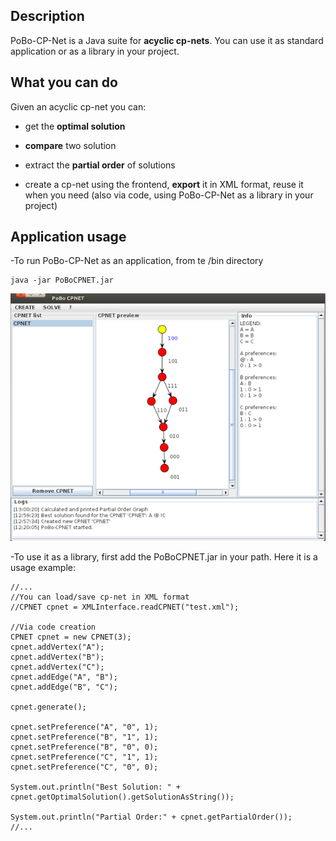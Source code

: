 Description
--
PoBo-CP-Net is a Java suite for **acyclic cp-nets**. You can use it as standard application or as a library in your project.

What you can do
--
Given an acyclic cp-net you can:

- get the **optimal solution**

- **compare** two solution

- extract the **partial order** of solutions

- create a cp-net using the frontend, **export** it in XML format, reuse it when you need (also via code, using PoBo-CP-Net as a library in your project)

Application usage
--
-To run PoBo-CP-Net as an application, from te /bin directory

<pre><code>java -jar PoBoCPNET.jar</code></pre>

![ScreenShot](./doc/pobo.png)


-To use it as a library, first add the PoBoCPNET.jar in your path. Here it is a usage example:

<pre><code>//...
//You can load/save cp-net in XML format
//CPNET cpnet = XMLInterface.readCPNET("test.xml");

//Via code creation
CPNET cpnet = new CPNET(3);
cpnet.addVertex("A");
cpnet.addVertex("B");
cpnet.addVertex("C");
cpnet.addEdge("A", "B");
cpnet.addEdge("B", "C");

cpnet.generate();

cpnet.setPreference("A", "0", 1);
cpnet.setPreference("B", "1", 1);
cpnet.setPreference("B", "0", 0);
cpnet.setPreference("C", "1", 1);
cpnet.setPreference("C", "0", 0); 

System.out.println("Best Solution: " + cpnet.getOptimalSolution().getSolutionAsString());

System.out.println("Partial Order:" + cpnet.getPartialOrder());
//...
</code></pre>
